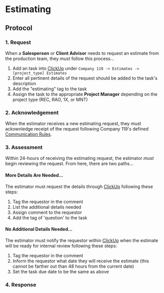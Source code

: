 # Estimating

## Protocol

### 1. Request

When a **Salesperson** or **Client Advisor** needs to request an estimate from the production team, they _must_ follow this process...

1. Add an task into [ClickUp](/tools/clickup/) under `Company 119 -> Estimates -> [project_type] Estimates`
1. Enter all pertinent details of the request should be added to the task's description
1. Add the "estimating" tag to the task
1. Assign the task to the appropriate **Project Manager** depending on the project type (REC, RAO, 1X, or MNT)

### 2. Acknowledgement

When the estimator receives a new estimating request, they must ackownledge receipt of the request following Company 119's defined [Communication Rules](/processes/communication).

### 3. Assessment

Within 24-hours of receiving the estimating request, the estimator _must_ begin reviewing the request. From here, there are two paths...

#### More Details Are Needed...

The estimator must request the details through [ClickUp](/tools/clickup/) following these steps:

1. Tag the requestor in the comment
1. List the additional details needed
1. Assign comment to the requestor
1. Add the tag of 'question' to the task

#### No Additional Details Needed...

The estimator must notify the requestor within [ClickUp](/tools/clickup/) when the estimate will be ready for internal review following these steps:

1. Tag the requestor in the comment
1. Inform the requestor what date they will receive the estimate (this cannot be farther out than 48 hours from the current date)
1. Set the task due date to be the same as above

### 4. Response
